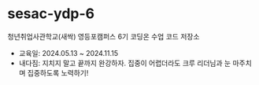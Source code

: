 # sesac-ydp-6
청년취업사관학교(새싹) 영등포캠퍼스 6기 코딩온 수업 코드 저장소

- 교육일: 2024.05.13 ~ 2024.11.15
- 내다짐: 지치지 말고 끝까지 완강하자. 집중이 어렵더라도 크루 리더님과 눈 마주치며 집중하도록 노력하기! 